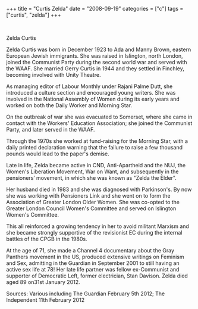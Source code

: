 +++
title = "Curtis Zelda"
date = "2008-09-19"
categories = ["c"]
tags = ["curtis", "zelda"]
+++

  

Zelda Curtis

Zelda Curtis was born in December 1923 to Ada and Manny Brown, eastern European Jewish immigrants. She was raised in Islington, north London, joined the Communist Party during the second world war and served with the WAAF. She married Gerry Curtis in 1944 and they settled in Finchley, becoming involved with Unity Theatre.

As managing editor of Labour Monthly under Rajani Palme Dutt, she introduced a culture section and encouraged young writers. She was involved in the National Assembly of Women during its early years and worked on both the Daily Worker and Morning Star.

On the outbreak of war she was evacuated to Somerset, where she came in contact with the Workers' Education Association; she joined the Communist Party, and later served in the WAAF.

Through the 1970s she worked at fund-raising for the Morning Star, with a daily printed declaration warning that the failure to raise a few thousand pounds would lead to the paper's demise.

Late in life, Zelda became active in CND, Anti-Apartheid and the NUJ, the Women's Liberation Movement, War on Want, and subsequently in the pensioners’ movement, in which she was known as "Zelda the Elder".

Her husband died in 1983 and she was diagnosed with Parkinson's. By now she was working with Pensioners Link and she went on to form the Association of Greater London Older Women. She was co-opted to the Greater London Council Women's Committee and served on Islington Women's Committee.

This all reinforced a growing tendency in her to avoid militant Marxism and she became strongly supportive of the revisionist EC during the internal battles of the CPGB in the 1980s.

At the age of 71, she made a Channel 4 documentary about the Gray Panthers movement in the US, produced extensive writings on Feminism and Sex, admitting in the Guardian in September 2001 to still having an active sex life at 78! Her late life partner was fellow ex-Communist and supporter of Democratic Left, former electrician, Stan Davison. Zelda died aged 89 on31st January 2012.

Sources: Various including The Guardian February 5th 2012; The Independent 11th February 2012
